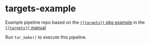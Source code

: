# targets-example
Example pipeline repo based on the [`{{targets}}` pkg example](https://github.com/wlandau/targets-four-minutes) in the [`{{targets}}` manual](https://books.ropensci.org/targets/)

Run `tar_make()` to execute this pipeline.
